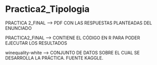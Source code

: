 # Practica2_Tipologia


PRACTICA 2_FINAL --> PDF CON LAS RESPUESTAS PLANTEADAS DEL ENUNCIADO

PRACTICA2_FINAL --> CONTIENE EL CÓDIGO EN R PARA PODER EJECUTAR LOS RESULTADOS

winequality-white --> CONJUNTO DE DATOS SOBRE EL CUAL SE DESARROLLA LA PRÁCTICA. FUENTE KAGGLE.
